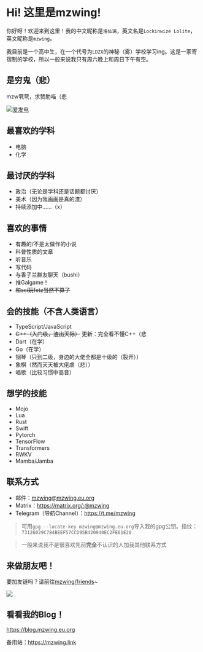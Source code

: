 # Hi! 这里是mzwing!

你好呀！欢迎来到这里！我的中文昵称是`洛仙璃`，英文名是`Lockinwize Lolite`，英文昵称是`mzwing`。

我目前是一个高中生，在一个代号为`LDZX`的神秘（雾）学校学习ing。这是一家寄宿制的学校，所以一般来说我只有周六晚上和周日下午有空。

## 是穷鬼（悲）

mzw茕茕，求赞助喵（悲

[![爱发电](https://img.shields.io/badge/爱发电-30363D?style=for-the-badge&logo=GitHub-Sponsors&logoColor=#EA4AAA)](https://afdian.net/@mzwing)

## 最喜欢的学科

 - 电脑
 - 化学

## 最讨厌的学科

 - 政治（无论是学科还是话题都讨厌）
 - 美术（因为我画画是真的渣）
 - 持续添加中……（x）

## 喜欢的事情

 - 有趣的/不是太做作的小说
 - 科普性质的文章
 - 听音乐
 - 写代码
 - 与香子兰群友聊天（bushi）
 - 推Galgame！
 - ~~和sci玩fxtz当然不算了~~

## 会的技能（不含人类语言）

 - TypeScript/JavaScript
 - ~~C++（入门级，渣出天际）~~ 更新：完全看不懂C++（悲
 - Dart（在学）
 - Go（在学）
 - 钢琴（只到二级，身边的大佬全都是十级的（裂开））
 - 象棋（然而天天被大佬虐（悲））
 - 唱歌（比较习惯中高音）

## 想学的技能

 - Mojo
 - Lua
 - Rust
 - Swift
 - Pytorch
 - TensorFlow
 - Transformers
 - RWKV
 - Mamba/Jamba

## 联系方式

 - 邮件：[mzwing@mzwing.eu.org](mailto:mzwing@mzwing.eu.org)
 - Matrix：<https://matrix.org/:@mzwing>
 - Telegram（导航Channel）：<https://t.me/mzwing>

> 可用`gpg --locate-key mzwing@mzwing.eu.org`导入我的gpg公钥。指纹：`73126029C784BEEF57CCD95B420940EC2FE61E20`

> 一般来说我不是很喜欢先前**完全**不认识的人加我其他联系方式

## 来做朋友吧！

要加友链吗？请前往[mzwing/friends](https://github.com/mzwing/friends)~

![](http://github-readme-stats.vercel.app/api/?username=mzwing&show_icons=true&title_color=fff&icon_color=79ff97&text_color=9f9f9f&bg_color=151515)

## 看看我的Blog！

<https://blog.mzwing.eu.org>

备用站：<https://mzwing.link>
